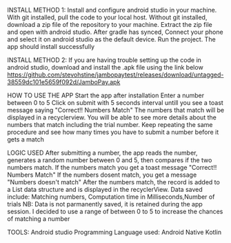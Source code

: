 INSTALL METHOD 1: 
Install and configure android studio in your machine.
With git installed, pull the code to your local host.
Without git installed, download a zip file of the repository to your machine.
Extract the zip file and open with android studio.
After gradle has synced, Connect your phone and select it on android studio as the default device.
Run the project.
The app should install successfully


INSTALL METHOD 2:
If you are having trouble setting up the code in android studio, download and install the .apk file using the link below
https://github.com/stevohstine/jambopaytest/releases/download/untagged-38559dc101e5659f092d/JamboPay.apk


HOW TO USE THE APP
Start the app after installation
Enter a number between 0 to 5
Click on submit with 5 seconds interval untill you see a toast message saying "Correct!! Numbers Match"
The numbers that match will be displayed in a recyclerview. 
You will be able to see more details about the numbers that match including the trial number.
Keep repeating the same procedure and see how many times you have to submit a number before it gets a match


LOGIC USED
After submitting a number, the app reads the number, generates a random number between 0 and 5, then compares if the two numbers match.
If the numbers match you get a toast message "Correct!! Numbers Match"
If the numbers dosent match, you get a message "Numbers doesn't match"
After the numbers match, the record is added to a List data structure and is displayed in the recyclerView.
Data saved include:
Matching numbers, Computation time in Milliseconds,Number of trials
NB: Data is not parmanently saved, it is retained during the app session.
I decided to use a range of between 0 to 5 to increase the chances of matching a number

TOOLS:
Android studio
Programming Language used: Android Native Kotlin
